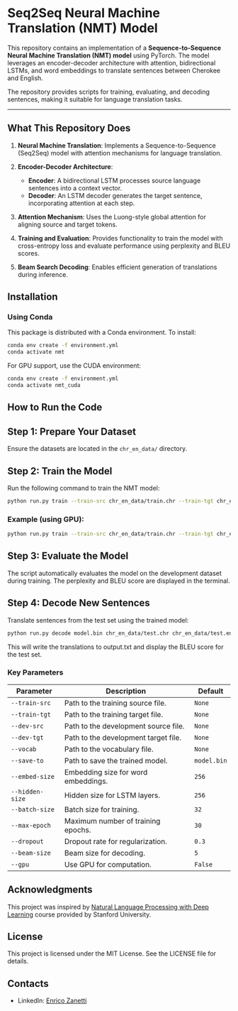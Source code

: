 # Seq2Seq Neural Machine Translation (NMT) Model

This repository contains an implementation of a **Sequence-to-Sequence Neural Machine Translation (NMT) model** using PyTorch. The model leverages an encoder-decoder architecture with attention, bidirectional LSTMs, and word embeddings to translate sentences between Cherokee and English.

The repository provides scripts for training, evaluating, and decoding sentences, making it suitable for language translation tasks.

---

## What This Repository Does

1. **Neural Machine Translation**: Implements a Sequence-to-Sequence (Seq2Seq) model with attention mechanisms for language translation.

2. **Encoder-Decoder Architecture**:
   - **Encoder**: A bidirectional LSTM processes source language sentences into a context vector.
   - **Decoder**: An LSTM decoder generates the target sentence, incorporating attention at each step.

3. **Attention Mechanism**: Uses the Luong-style global attention for aligning source and target tokens.

4. **Training and Evaluation**: Provides functionality to train the model with cross-entropy loss and evaluate performance using perplexity and BLEU scores.

5. **Beam Search Decoding**: Enables efficient generation of translations during inference.

## Installation

### Using Conda
This package is distributed with a Conda environment. To install:

```bash
conda env create -f environment.yml
conda activate nmt
```

For GPU support, use the CUDA environment:

```bash
conda env create -f environment.yml
conda activate nmt_cuda
```

## How to Run the Code

## Step 1: Prepare Your Dataset

Ensure the datasets are located in the `chr_en_data/` directory.

## Step 2: Train the Model

Run the following command to train the NMT model:

```bash
python run.py train --train-src chr_en_data/train.chr --train-tgt chr_en_data/train.en --dev-src chr_en_data/dev.chr --dev-tgt chr_en_data/dev.en --vocab vocab.json --save-to model.bin
```

### Example (using GPU):

```bash
python run.py train --train-src chr_en_data/train.chr --train-tgt chr_en_data/train.en --dev-src chr_en_data/dev.chr --dev-tgt chr_en_data/dev.en --vocab vocab.json --save-to model.bin --gpu
```

## Step 3: Evaluate the Model

The script automatically evaluates the model on the development dataset during training. The perplexity and BLEU score are displayed in the terminal.

## Step 4: Decode New Sentences

Translate sentences from the test set using the trained model:

```bash
python run.py decode model.bin chr_en_data/test.chr chr_en_data/test.en output.txt --gpu
```

This will write the translations to output.txt and display the BLEU score for the test set.

### Key Parameters

| **Parameter**      | **Description**                                   | **Default** |
|---------------------|---------------------------------------------------|-------------|
| `--train-src`       | Path to the training source file.                 | `None`      |
| `--train-tgt`       | Path to the training target file.                 | `None`      |
| `--dev-src`         | Path to the development source file.              | `None`      |
| `--dev-tgt`         | Path to the development target file.              | `None`      |
| `--vocab`           | Path to the vocabulary file.                      | `None`      |
| `--save-to`         | Path to save the trained model.                   | `model.bin` |
| `--embed-size`      | Embedding size for word embeddings.               | `256`       |
| `--hidden-size`     | Hidden size for LSTM layers.                      | `256`       |
| `--batch-size`      | Batch size for training.                          | `32`        |
| `--max-epoch`       | Maximum number of training epochs.                | `30`        |
| `--dropout`         | Dropout rate for regularization.                  | `0.3`       |
| `--beam-size`       | Beam size for decoding.                           | `5`         |
| `--gpu`             | Use GPU for computation.                          | `False`     |

## Acknowledgments

This project was inspired by [Natural Language Processing with Deep Learning](https://online.stanford.edu/courses/xcs224n-natural-language-processing-deep-learning) course provided by Stanford University.

## License

This project is licensed under the MIT License. See the LICENSE file for details.

## Contacts

- LinkedIn: [Enrico Zanetti](https://www.linkedin.com/in/enrico-zanetti/)
